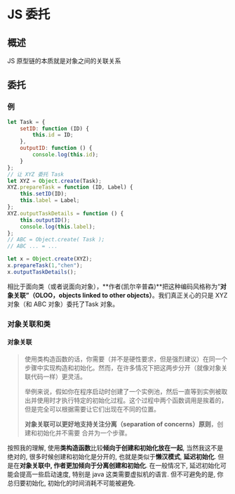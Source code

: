 # JS 委托

## 概述

JS 原型链的本质就是对象之间的关联关系

## 委托

### 例

```js
let Task = {
    setID: function (ID) {
        this.id = ID;
    },
    outputID: function () {
        console.log(this.id);
    }
};
// 让 XYZ 委托 Task
let XYZ = Object.create(Task);
XYZ.prepareTask = function (ID, Label) {
    this.setID(ID);
    this.label = Label;
};
XYZ.outputTaskDetails = function () {
    this.outputID();
    console.log(this.label);
};
// ABC = Object.create( Task );
// ABC ... = ...

let x = Object.create(XYZ);
x.prepareTask(1,"chen");
x.outputTaskDetails();
```

相比于面向类（或者说面向对象），**作者(凯尔辛普森)**把这种编码风格称为“**对象关联”（OLOO，objects linked to other objects）**。我们真正关心的只是 XYZ 对象（和 ABC 对象）委托了Task 对象。

### 对象关联和类

#### 对象关联

> 使用类构造函数的话，你需要（并不是硬性要求，但是强烈建议）在同一个步骤中实现构造和初始化。然而，在许多情况下把这两步分开（就像对象关联代码一样）更灵活。
>
> 举例来说，假如你在程序启动时创建了一个实例池，然后一直等到实例被取出并使用时才执行特定的初始化过程。这个过程中两个函数调用是挨着的，但是完全可以根据需要让它们出现在不同的位置。
>
> **对象关联可以更好地支持关注分离（separation of concerns）原则**，创建和初始化并不需要
> 合并为一个步骤。

按照我的理解, 使用**类构造函数**比较**倾向于创建和初始化放在一起**, 当然我这不是绝对的, 很多时候创建和初始化是分开的, 也就是类似于**懒汉模式**, **延迟初始化**. 但是在**对象关联中, 作者更加倾向于分离创建和初始化**. 在一般情况下, 延迟初始化可能会提高一些启动速度, 特别是 java 这类需要虚拟机的语言. 但不可避免的是, 你总归要初始化, 初始化的时间消耗不可能被避免.









